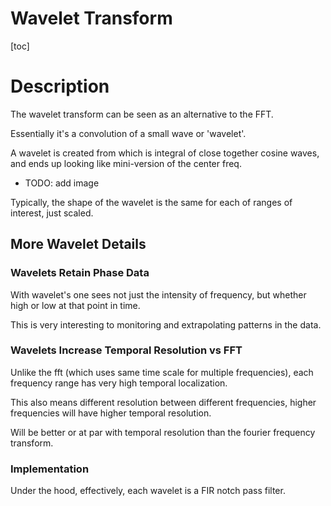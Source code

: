 # Wavelet Transform

[toc]

# Description

The wavelet transform can be seen as an alternative to the FFT.

Essentially it's a convolution of a small wave or 'wavelet'.

A wavelet is created from which is integral of close together cosine waves, and
ends up looking like mini-version of the center freq.

+ TODO: add image

Typically, the shape of the wavelet is the same for each of ranges of interest,
just scaled.

## More Wavelet Details


### Wavelets Retain Phase Data

With wavelet's one sees not just the intensity of frequency, but whether high or low at that point in time.

This is very interesting to monitoring and extrapolating patterns in the data.

### Wavelets Increase Temporal Resolution vs FFT

Unlike the fft (which uses same time scale for multiple frequencies), each
frequency range has very high temporal localization.

This also means different resolution between different frequencies, higher frequencies
will have higher temporal resolution.

Will be better or at par with temporal resolution than the fourier frequency transform.

### Implementation

Under the hood, effectively, each wavelet is a FIR notch pass filter.
